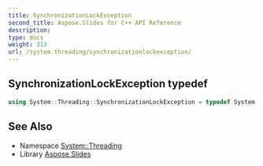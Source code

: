 ```yaml
---
title: SynchronizationLockException
second_title: Aspose.Slides for C++ API Reference
description: 
type: docs
weight: 313
url: /system.threading/synchronizationlockexception/
---
```

## SynchronizationLockException typedef




```cpp
using System::Threading::SynchronizationLockException = typedef System::ExceptionWrapper<Details_SynchronizationLockException >
```

## See Also

* Namespace [System::Threading](../)
* Library [Aspose.Slides](../../)
